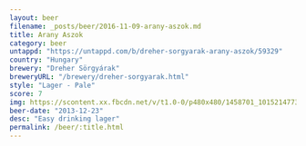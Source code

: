 ```yaml
---
layout: beer
filename: _posts/beer/2016-11-09-arany-aszok.md
title: Arany Aszok
category: beer
untappd: "https://untappd.com/b/dreher-sorgyarak-arany-aszok/59329"
country: "Hungary"
brewery: "Dreher Sörgyárak"
breweryURL: "/brewery/dreher-sorgyarak.html"
style: "Lager - Pale"
score: 7
img: https://scontent.xx.fbcdn.net/v/t1.0-0/p480x480/1458701_10152147733363745_127688331_n.jpg?_nc_cat=106&_nc_oc=AQkJ0zB3WPCx6RGulrVEZ-FVqbjncuPYSPNRb0r2DyzY8MpWxwMii2E2NdEiTHMVGw4&_nc_ht=scontent.xx&oh=e75a33fdc98eadc5e08538bb4e1cec15&oe=5DA4F23A
beer-date: "2013-12-23"
desc: "Easy drinking lager"
permalink: /beer/:title.html
---
```

